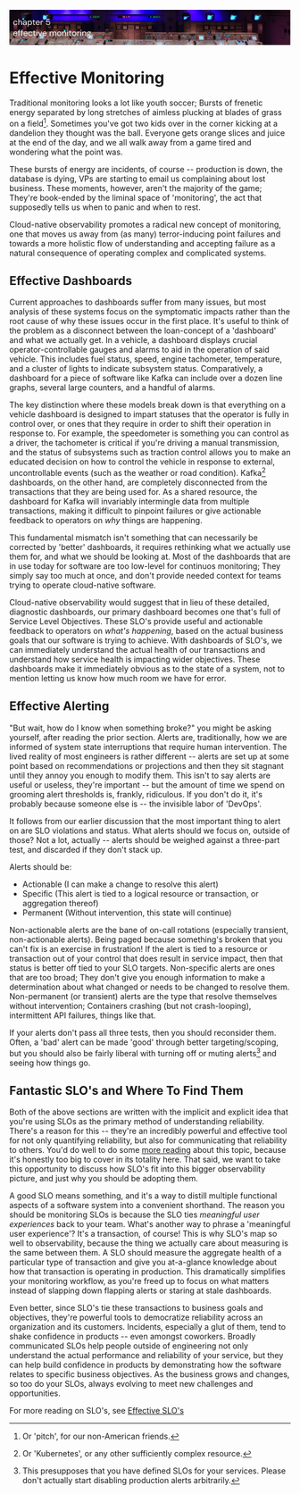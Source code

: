 ![Chapter 5 - Effective Monitoring](./img/ch5_header.png)

# Effective Monitoring

Traditional monitoring looks a lot like youth soccer; Bursts of frenetic energy
separated by long stretches of aimless plucking at blades of grass on a
field[^pitch]. Sometimes you've got two kids over in the corner kicking at a
dandelion they thought was the ball. Everyone gets orange slices and juice at
the end of the day, and we all walk away from a game tired and wondering what
the point was.

These bursts of energy are incidents, of course -- production is down, the
database is dying, VPs are starting to email us complaining about lost business.
These moments, however, aren't the majority of the game; They're book-ended by
the liminal space of 'monitoring', the act that supposedly tells us when to
panic and when to rest.

Cloud-native observability promotes a radical new concept of monitoring, one
that moves us away from (as many) terror-inducing point failures and towards a
more holistic flow of understanding and accepting failure as a natural
consequence of operating complex and complicated systems.

## Effective Dashboards

Current approaches to dashboards suffer from many issues, but most analysis of
these systems focus on the symptomatic impacts rather than the root cause of why
these issues occur in the first place. It's useful to think of the problem as a
disconnect between the loan-concept of a 'dashboard' and what we actually get.
In a vehicle, a dashboard displays crucial operator-controllable gauges and
alarms to aid in the operation of said vehicle. This includes fuel status,
speed, engine tachometer, temperature, and a cluster of lights to indicate
subsystem status. Comparatively, a dashboard for a piece of software like Kafka
can include over a dozen line graphs, several large counters, and a handful of
alarms.

The key distinction where these models break down is that everything on a
vehicle dashboard is designed to impart statuses that the operator is fully in
control over, or ones that they require in order to shift their operation in
response to. For example, the speedometer is something you can control as a
driver, the tachometer is critical if you're driving a manual transmission, and
the status of subsystems such as traction control allows you to make an educated
decision on how to control the vehicle in response to external, uncontrollable
events (such as the weather or road condition). Kafka[^dashboardOther]
dashboards, on the other hand, are completely disconnected from the transactions
that they are being used for. As a shared resource, the dashboard for Kafka will
invariably intermingle data from multiple transactions, making it difficult to
pinpoint failures or give actionable feedback to operators on _why_ things are happening.

This fundamental mismatch isn't something that can necessarily be corrected by
'better' dashboards, it requires rethinking what we actually use them for, and
what we should be looking at. Most of the dashboards that are in use today for
software are too low-level for continuos monitoring; They simply say too much at
once, and don't provide needed context for teams trying to operate cloud-native
software.

Cloud-native observability would suggest that in lieu of these detailed,
diagnostic dashboards, our primary dashboard becomes one that's full of Service
Level Objectives. These SLO's provide useful and actionable feedback to
operators on _what's happening_, based on the actual business goals that our
software is trying to achieve. With dashboards of SLO's, we can immediately
understand the actual health of our transactions and understand how service
health is impacting wider objectives. These dashboards make it immediately
obvious as to the state of a system, not to mention letting us know how much
room we have for error.

## Effective Alerting

"But wait, how do I know when something broke?" you might be asking yourself,
after reading the prior section. Alerts are, traditionally, how we are informed
of system state interruptions that require human intervention. The lived reality
of most engineers is rather different -- alerts are set up at some point based
on recommendations or projections and then they sit stagnant until they annoy
you enough to modify them. This isn't to say alerts are useful or useless,
they're important -- but the amount of time we spend on grooming alert
thresholds is, frankly, ridiculous. If you don't do it, it's probably because
someone else is -- the invisible labor of 'DevOps'.

It follows from our earlier discussion that the most important thing to alert on
are SLO violations and status. What alerts should we focus on, outside of those?
Not a lot, actually -- alerts should be weighed against a three-part test, and
discarded if they don't stack up.

Alerts should be:

* Actionable (I can make a change to resolve this alert)
* Specific (This alert is tied to a logical resource or transaction, or
  aggregation thereof)
* Permanent (Without intervention, this state will continue)

Non-actionable alerts are the bane of on-call rotations (especially transient,
non-actionable alerts). Being paged because something's broken that you can't
fix is an exercise in frustration! If the alert is tied to a resource or
transaction out of your control that does result in service impact, then that
status is better off tied to your SLO targets. Non-specific alerts are ones that
are too broad; They don't give you enough information to make a determination
about what changed or needs to be changed to resolve them. Non-permanent (or
transient) alerts are the type that resolve themselves without intervention;
Containers crashing (but not crash-looping), intermittent API failures, things
like that.

If your alerts don't pass all three tests, then you should reconsider them.
Often, a 'bad' alert can be made 'good' through better targeting/scoping, but
you should also be fairly liberal with turning off or muting
alerts[^mutingAlerts] and seeing how things go.

## Fantastic SLO's and Where To Find Them

Both of the above sections are written with the implicit and explicit idea that
you're using SLOs as the primary method of understanding reliability. There's a
reason for this -- they're an incredibly powerful and effective tool for not
only quantifying reliability, but also for communicating that reliability to
others. You'd do well to do some [more
reading](https://www.alex-hidalgo.com/the-slo-book) about this topic, because
it's honestly too big to cover in its totality here. That said, we want to take
this opportunity to discuss how SLO's fit into this bigger observability
picture, and just why you should be adopting them.

A good SLO means something, and it's a way to distill multiple functional
aspects of a software system into a convenient shorthand. The reason you should
be monitoring SLOs is because the SLO ties _meaningful user experiences_ back to
your team. What's another way to phrase a 'meaningful user experience'? It's a
transaction, of course! This is why SLO's map so well to observability, because
the thing we actually care about measuring is the same between them. A SLO
should measure the aggregate health of a particular type of transaction and give
you at-a-glance knowledge about how that transaction is operating in production.
This dramatically simplifies your monitoring workflow, as you're freed up to
focus on what matters instead of slapping down flapping alerts or staring at
stale dashboards.

Even better, since SLO's tie these transactions to business goals and
objectives, they're powerful tools to democratize reliability across an
organization and its customers. Incidents, especially a glut of them, tend to
shake confidence in products -- even amongst coworkers. Broadly communicated
SLOs help people outside of engineering not only understand the actual
performance and reliability of your service, but they can help build confidence
in products by demonstrating how the software relates to specific business
objectives. As the business grows and changes, so too do your SLOs, always
evolving to meet new challenges and opportunities.

For more reading on SLO's, see [Effective SLO's](./effective-slo.md)

[^pitch]: Or 'pitch', for our non-American friends.

[^dashboardOther]: Or 'Kubernetes', or any other sufficiently complex resource.

[^mutingAlerts]: This presupposes that you have defined SLOs for your services.
    Please don't actually start disabling production alerts arbitrarily.
